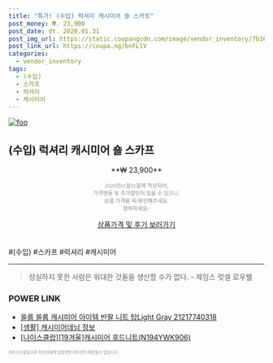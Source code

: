 ```yaml
--- 
title: "특가! (수입) 럭셔리 캐시미어 숄 스카프" 
post_money: ₩. 23,900 
post_date: dt. 2020.01.31 
post_img_url: https://static.coupangcdn.com/image/vendor_inventory/7b16/959ce19dfebc0430452488aa5620de21ef52c78b64614ca6ee9d513ecbdd.jpg 
post_link_url: https://coupa.ng/bnFLlV 
categories: 
  - vendor_inventory 
tags: 
  - (수입) 
  - 스카프 
  - 럭셔리 
  - 캐시미어 
--- 
```

[![foo](https://static.coupangcdn.com/image/vendor_inventory/7b16/959ce19dfebc0430452488aa5620de21ef52c78b64614ca6ee9d513ecbdd.jpg)](https://coupa.ng/bnFLlV) 

## (수입) 럭셔리 캐시미어 숄 스카프 
<p style="text-align: center;">**₩ 23,900**</p> 
<p style="text-align: center;"><span style="color: #898c8f; font-family: Georgia,Times,serif; font-size: 0.75em;">2020년01월31일에 작성되어, <br>가격변동 및 추가할인이 있을 수 있으니,<br> 상품 가격을 꼭!확인해주세요.<br>행복하세요~</span> 
</p>	 
<div markdown="0" style="text-align: center;"><a href="https://coupa.ng/bnFLlV" class="btn btn--success">상품가격 및 후기 보러가기</a></div> 
<br><br> 
  #(수입) #스카프 #럭셔리 #캐시미어 
<hr> 

> 성실하지 못한 사람은 위대한 것들을 생산할 수가 없다. - 제임스 럿셀 로우웰 


### POWER LINK

* <a href="https://blog.naver.com/an0733/221785119350" target="_blank">쏠룹 쏠룹 캐시미어 아이템 반팔 니트 탑Light Gray 21217740318</a>
* <a href="https://blog.naver.com/santokki14/221770249406" target="_blank"> [생활] 캐시미어데님 정보 </a>
* <a href="https://blog.naver.com/fasyy4321/221782266067" target="_blank">[나이스클랍][19겨울]캐시미어 후드니트(N194YWK906)</a>

<span style="color: #898c8f; font-family: Georgia,Times,serif; font-size: 0.55em;">파트너스활동으로 작성자에게 일정액의 커미션이 제공될수 있습니다.</span> 
